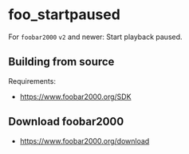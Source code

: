 # foo_startpaused
For `foobar2000` `v2` and newer: Start playback paused.

## Building from source
Requirements:
* https://www.foobar2000.org/SDK

## Download foobar2000
* https://www.foobar2000.org/download
